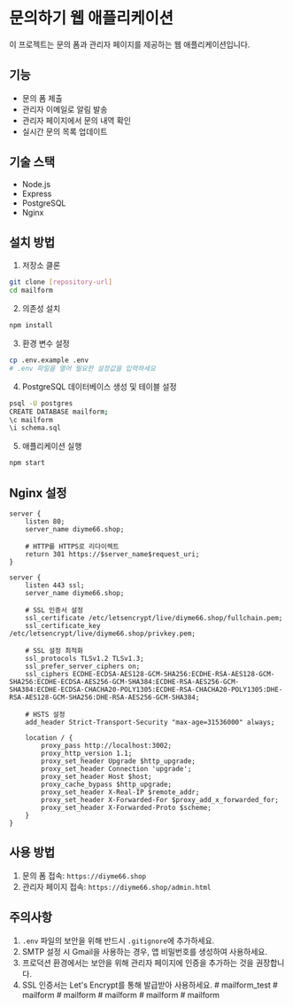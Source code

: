 # 문의하기 웹 애플리케이션

이 프로젝트는 문의 폼과 관리자 페이지를 제공하는 웹 애플리케이션입니다.

## 기능

- 문의 폼 제출
- 관리자 이메일로 알림 발송
- 관리자 페이지에서 문의 내역 확인
- 실시간 문의 목록 업데이트

## 기술 스택

- Node.js
- Express
- PostgreSQL
- Nginx

## 설치 방법

1. 저장소 클론
```bash
git clone [repository-url]
cd mailform
```

2. 의존성 설치
```bash
npm install
```

3. 환경 변수 설정
```bash
cp .env.example .env
# .env 파일을 열어 필요한 설정값을 입력하세요
```

4. PostgreSQL 데이터베이스 생성 및 테이블 설정
```bash
psql -U postgres
CREATE DATABASE mailform;
\c mailform
\i schema.sql
```

5. 애플리케이션 실행
```bash
npm start
```

## Nginx 설정

```nginx
server {
    listen 80;
    server_name diyme66.shop;
    
    # HTTP를 HTTPS로 리다이렉트
    return 301 https://$server_name$request_uri;
}

server {
    listen 443 ssl;
    server_name diyme66.shop;

    # SSL 인증서 설정
    ssl_certificate /etc/letsencrypt/live/diyme66.shop/fullchain.pem;
    ssl_certificate_key /etc/letsencrypt/live/diyme66.shop/privkey.pem;
    
    # SSL 설정 최적화
    ssl_protocols TLSv1.2 TLSv1.3;
    ssl_prefer_server_ciphers on;
    ssl_ciphers ECDHE-ECDSA-AES128-GCM-SHA256:ECDHE-RSA-AES128-GCM-SHA256:ECDHE-ECDSA-AES256-GCM-SHA384:ECDHE-RSA-AES256-GCM-SHA384:ECDHE-ECDSA-CHACHA20-POLY1305:ECDHE-RSA-CHACHA20-POLY1305:DHE-RSA-AES128-GCM-SHA256:DHE-RSA-AES256-GCM-SHA384;
    
    # HSTS 설정
    add_header Strict-Transport-Security "max-age=31536000" always;

    location / {
        proxy_pass http://localhost:3002;
        proxy_http_version 1.1;
        proxy_set_header Upgrade $http_upgrade;
        proxy_set_header Connection 'upgrade';
        proxy_set_header Host $host;
        proxy_cache_bypass $http_upgrade;
        proxy_set_header X-Real-IP $remote_addr;
        proxy_set_header X-Forwarded-For $proxy_add_x_forwarded_for;
        proxy_set_header X-Forwarded-Proto $scheme;
    }
}
```

## 사용 방법

1. 문의 폼 접속: `https://diyme66.shop`
2. 관리자 페이지 접속: `https://diyme66.shop/admin.html`

## 주의사항

1. `.env` 파일의 보안을 위해 반드시 `.gitignore`에 추가하세요.
2. SMTP 설정 시 Gmail을 사용하는 경우, 앱 비밀번호를 생성하여 사용하세요.
3. 프로덕션 환경에서는 보안을 위해 관리자 페이지에 인증을 추가하는 것을 권장합니다.
4. SSL 인증서는 Let's Encrypt를 통해 발급받아 사용하세요. #   m a i l f o r m _ t e s t  
 #   m a i l f o r m  
 #   m a i l f o r m  
 #   m a i l f o r m  
 #   m a i l f o r m  
 #   m a i l f o r m  
 
